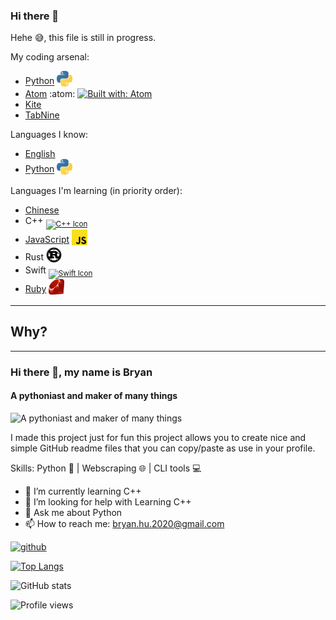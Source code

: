 ### Hi there 👋

Hehe :sweat_smile:, this file is still in progress.

My coding arsenal:

 - [Python](https://www.python.org/ "Python's website") <a href="https://www.python.org/" title="Python's website"><sub><img src="python-logo.svg" alt="Python's logo" width="25" height="25"></sub></a> <!--Will change to assets/images/logos/python-logo.svg-->
 - [Atom](https://atom.io/) :atom: [![Built with: Atom](https://img.shields.io/badge/Built%20with-Atom-brightgreen?logo=atom)](https://atom.io/)
 - [Kite](https://www.kite.com/)
 - [TabNine](https://www.tabnine.com/)
 
Languages I know:
 - [English](https://www.duolingo.com/course/en/vi/Learn-English "Learn English")
 - [Python](https://www.python.org/ "Python's website") <a href="https://www.python.org/" title="Python's website"><sub><img src="python-logo.svg" alt="Python's logo" width="25" height="25"></sub></a> <!--Will change to assets/images/logos/python-logo.svg-->

Languages I'm learning (in priority order):
 - [Chinese](https://www.duolingo.com/course/zh/en/Learn-Chinese "Learn Chinese")
 - C++ <a href="https://en.wikipedia.org/wiki/C%2B%2B" title="Wikipedia Article on C++"><sub><img src="https://simpleicons.org/icons/cplusplus.svg" alt="C++ Icon" width="25" height="25"></sub></a>
 - [JavaScript](https://www.ecma-international.org/ "ECMAScript's (JavaScript) surprisingly ugly website") <a href="https://www.ecma-international.org/" title="ECMAScript's (JavaScript) surprisingly ugly website"><sub><img src="javascript-logo.svg" alt="JavaScript's logo" width="25" height="25"></sub></a> <!--Will change to assets/images/logos/javascript-logo.svg-->
 - Rust <a href="https://www.rust-lang.org/" title="Rust's website"><sub><img src="rust-logo.svg" alt="Rust's logo" width="25" height="25"></sub></a>
 - Swift <a href="https://developer.apple.com/swift/" title="Swift's developer.apple site"><sub><img src="https://simpleicons.org/icons/swift.svg" alt="Swift Icon" width="25" height="25"></sub></a>
 - [Ruby](https://www.ruby-lang.org/ "Ruby's website") <a href="https://www.ruby-lang.org/" title="Ruby's website"><sub><img src="ruby-logo.svg" alt="Ruby's logo" width="25" height="25"></sub></a> <!--Will change to assets/images/logos/ruby-logo.svg-->
---
 
 
## Why?

---

### Hi there 👋, my name is Bryan
#### A pythoniast and maker of many things
![A pythoniast and maker of many things](https://arturssmirnovs.github.io/github-profile-readme-generator/images/banner.png)

I made this project just for fun this project allows you to create nice and simple GitHub readme files that you can copy/paste as use in your profile.

Skills: Python 🐍 | Webscraping 🌐 | CLI tools 💻

- 🌱 I’m currently learning C++ 
- 🤔 I’m looking for help with Learning C++ 
- 💬 Ask me about Python 
- 📫 How to reach me: bryan.hu.2020@gmail.com 


[<img src='https://cdn.jsdelivr.net/npm/simple-icons@3.0.1/icons/github.svg' alt='github' height='40'>](https://github.com/ThatXliner)  

[![Top Langs](https://github-readme-stats.vercel.app/api/top-langs/?username=ThatXliner)](https://github.com/anuraghazra/github-readme-stats)

![GitHub stats](https://github-readme-stats.vercel.app/api?username=ThatXliner&show_icons=true)  

![Profile views](https://gpvc.arturio.dev/ThatXliner)  



<!--
**ThatXliner/ThatXliner** is a ✨ _special_ ✨ repository because its `README.md` (this file) appears on your GitHub profile.

Here are some ideas to get you started:

- 🔭 I’m currently working on ...
- 🌱 I’m currently learning ...
- 👯 I’m looking to collaborate on ...
- 🤔 I’m looking for help with ...
- 💬 Ask me about ...
- 📫 How to reach me: ...
- 😄 Pronouns: ...
- ⚡ Fun fact: ...
-->
